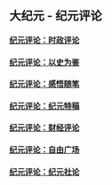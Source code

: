 ## 大纪元 - 纪元评论

#### [纪元评论：时政评论](indexes/nsc1025/README.md?11260330)
#### [纪元评论：以史为鉴](indexes/nsc1028/README.md?11260330)
#### [纪元评论：感悟随笔](indexes/nsc1035/README.md?11260330)
#### [纪元评论：纪元特稿](indexes/nsc424/README.md?11260330)
#### [纪元评论：财经评论](indexes/nsc1026/README.md?11260330)
#### [纪元评论：自由广场](indexes/nsc993/README.md?11260330)
#### [纪元评论：纪元社论](indexes/nsc422/README.md?11260330)
